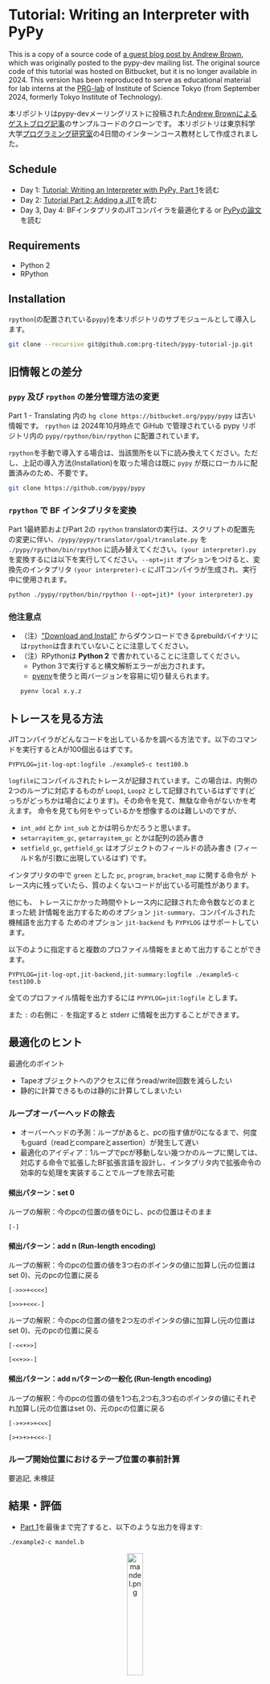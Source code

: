 # Tutorial: Writing an Interpreter with PyPy
This is a copy of a source code of [a guest blog post by Andrew Brown](https://pypy.org/posts/2011/04/tutorial-writing-interpreter-with-pypy-3785910476193156295.html#), which was originally posted to the pypy-dev mailing list.
The original source code of this tutorial was hosted on Bitbucket, but it is no longer available in 2024.
This version has been reproduced to serve as educational material for lab interns at the [PRG-lab](https://prg.is.titech.ac.jp/) of Institute of Science Tokyo (from September 2024, formerly Tokyo Institute of Technology).

本リポジトリはpypy-devメーリングリストに投稿された[Andrew Brownによるゲストブログ記事](https://pypy.org/posts/2011/04/tutorial-writing-interpreter-with-pypy-3785910476193156295.html#)のサンプルコードのクローンです。
本リポジトリは東京科学大学[プログラミング研究室](https://prg.is.titech.ac.jp/)の4日間のインターンコース教材として作成されました。

## Schedule
- Day 1: [Tutorial: Writing an Interpreter with PyPy, Part 1](https://pypy.org/posts/2011/04/tutorial-writing-interpreter-with-pypy-3785910476193156295.html#)を読む
- Day 2: [Tutorial Part 2: Adding a JIT](https://pypy.org/posts/2011/04/tutorial-part-2-adding-jit-8121732841568309472.html)を読む
- Day 3, Day 4: BFインタプリタのJITコンパイラを最適化する or [PyPyの論文](https://doc.pypy.org/en/latest/extradoc.html)を読む

## Requirements
- Python 2
- RPython

## Installation
`rpython`(の配置されている`pypy`)を本リポジトリのサブモジュールとして導入します。
```sh
git clone --recursive git@github.com:prg-titech/pypy-tutorial-jp.git
```

## 旧情報との差分
### `pypy` 及び `rpython` の差分管理方法の変更
Part 1 - Translating 内の `hg clone https://bitbucket.org/pypy/pypy` は古い情報です。
`rpython` は 2024年10月時点で GiHub で管理されている pypy リポジトリ内の `pypy/rpython/bin/rpython` に配置されています。

`rpython`を手動で導入する場合は、当該箇所を以下に読み換えてください。ただし、上記の導入方法(Installation)を取った場合は既に `pypy` が既にローカルに配置済みのため、不要です。
```sh
git clone https://github.com/pypy/pypy
  ```

### `rpython` で BF インタプリタを変換
Part 1最終節およびPart 2の `rpython` translatorの実行は、スクリプトの配置先の変更に伴い、`/pypy/pypy/translator/goal/translate.py` を `./pypy/rpython/bin/rpython` に読み替えてください。`(your interpreter).py`を変換するには以下を実行してください。`--opt=jit` オプションをつけると、変換先のインタプリタ `(your interpreter)-c` にJITコンパイラが生成され、実行中に使用されます。
```sh
python ./pypy/rpython/bin/rpython (--opt=jit)* (your interpreter).py
```

### 他注意点
- （注）["Download and Install"](https://pypy.org/download.html) からダウンロードできるprebuildバイナリには`rpython`は含まれていないことに注意してください。
- （注）RPythonは **Python 2** で書かれていることに注意してください。
  - Python 3で実行すると構文解析エラーが出力されます。
  - [pyenv](https://github.com/pyenv/pyenv)を使うと両バージョンを容易に切り替えられます。
  ```sh
  pyenv local x.y.z
  ```

## トレースを見る方法
JITコンパイラがどんなコードを出しているかを調べる方法です。以下のコマンドを実行するとAが100個出るはずです。
```
PYPYLOG=jit-log-opt:logfile ./example5-c test100.b
```
`logfile`にコンパイルされたトレースが記録されています。この場合は、内側の2つのループに対応するものが `Loop1`, `Loop2` として記録されているはずです(どっちがどっちかは場合によります)。その命令を見て、無駄な命令がないかを考えます。
命令を見ても何をやっているかを想像するのは難しいのですが、
- `int_add` とか `int_sub` とかは明らかだろうと思います。
- `setarrayitem_gc`, `getarrayitem_gc` とかは配列の読み書き
- `setfield_gc`, `getfield_gc` はオブジェクトのフィールドの読み書き (フィールド名が引数に出現しているはず)
です。

インタプリタの中で `green` とした `pc`, `program`, `bracket_map` に関する命令が
トレース内に残っていたら、質のよくないコードが出ている可能性があります。

他にも、 トレースにかかった時間やトレース内に記録された命令数などのまとまった統
計情報を出力するためのオプション `jit-summary`、コンパイルされた機械語を出力する
ためのオプション `jit-backend` も `PYPYLOG` はサポートしています。

以下のように指定すると複数のプロファイル情報をまとめて出力することができます。

```
PYPYLOG=jit-log-opt,jit-backend,jit-summary:logfile ./example5-c test100.b
```

全てのプロファイル情報を出力するには `PYPYLOG=jit:logfile` とします。

また `:` の右側に `-` を指定すると stderr に情報を出力することができます。

## 最適化のヒント
最適化のポイント
- Tapeオブジェクトへのアクセスに伴うread/write回数を減らしたい
- 静的に計算できるものは静的に計算してしまいたい

### ループオーバーヘッドの除去
- オーバーヘッドの予測：ループがあると、pcの指す値が0になるまで、何度もguard（readとcompareとassertion）が発生して遅い
- 最適化のアイディア：1ループでpcが移動しない幾つかのループに関しては、対応する命令で拡張したBF拡張言語を設計し、インタプリタ内で拡張命令の効率的な処理を実装することでループを除去可能

#### 頻出パターン：set 0
ループの解釈：今のpcの位置の値を0にし、pcの位置はそのまま
```
[-]
```

#### 頻出パターン：add n (Run-length encoding)
ループの解釈：今のpcの位置の値を3つ右のポインタの値に加算し(元の位置はset 0)、元のpcの位置に戻る
```
[->>>+<<<<]
```
```
[>>>+<<<-]
```
ループの解釈：今のpcの位置の値を2つ左のポインタの値に加算し(元の位置はset 0)、元のpcの位置に戻る
```
[-<<+>>]
```
```
[<<+>>-]
```

#### 頻出パターン：add nパターンの一般化 (Run-length encoding)
ループの解釈：今のpcの位置の値を1つ右,2つ右,3つ右のポインタの値にそれぞれ加算し(元の位置はset 0)、元のpcの位置に戻る
```
[->+>+>+<<<]
```
```
[>+>+>+<<<-]
```

### ループ開始位置におけるテープ位置の事前計算
要追記, 未検証

## 結果・評価
- [Part 1](https://pypy.org/posts/2011/04/tutorial-writing-interpreter-with-pypy-3785910476193156295.html#)を最後まで完了すると、以下のような出力を得ます:
```sh
./example2-c mandel.b
```
<p align="center"><img width="25%" alt="mandel.png" src="figs/mandel.png"></p>

- PyPyツールチェーンで変換されたインタプリタの速度を比較するには `evaluate.py` を実行します。
`evaluate.py` の内部では、 `example2-c`, `example3-c`, `example4-c`, `example5-c`のそれぞれを5回ずつ実行した実行時間を記録し、平均値と分散を元に結果のグラフを出力しています。
```
python3 -m venv evalenv
source evalenv/bin/activate
python3 -m pip install numpy matplotlib
python3 evaluate.py
deactivate
```
実行例：
<p align="center"><img width="80%" alt="execution_time_plot.png" src="figs/execution_time_plot.png"></p>

## RPython/PyPy を使用したインタプリタを最適化するヒント

Carl Friedrich が過去にまとめた [blog](https://pypy.org/posts/2011/03/controlling-tracing-of-interpreter-with_15-3281215865169782921.html) が参考になります。
